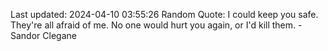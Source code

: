 Last updated: 2024-04-10 03:55:26
Random Quote: I could keep you safe.  They're all afraid of me.  No one would hurt you again, or I'd kill them.  -  Sandor Clegane